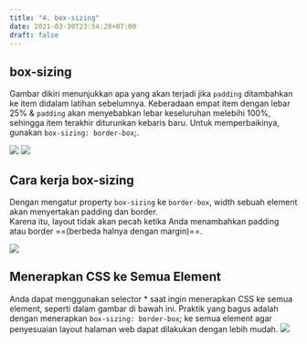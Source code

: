```yaml
---
title: "4. box-sizing"
date: 2021-03-30T23:54:20+07:00
draft: false
---
```


## box-sizing

Gambar dikiri menunjukkan apa yang akan terjadi jika `padding` ditambahkan ke item didalam latihan sebelumnya. Keberadaan empat item dengan lebar 25% & `padding` akan menyebabkan lebar keseluruhan melebihi 100%, sehingga item terakhir diturunkan kebaris baru. Untuk memperbaikinya, gunakan `box-sizing: border-box`;.

![](https://d2aj9sy12tbpym.cloudfront.net/progate/shared/images/slide/html/study/3/1580981000740.png)
![](https://d2aj9sy12tbpym.cloudfront.net/progate/shared/images/slide/html/study/3/1580978456647.png)

## Cara kerja box-sizing

Dengan mengatur property `box-sizing` ke `border-box`, width sebuah element akan menyertakan padding dan border.  
Karena itu, layout tidak akan pecah ketika Anda menambahkan padding atau border ==(berbeda halnya dengan margin)==.

![](https://d2aj9sy12tbpym.cloudfront.net/progate/shared/images/slide/html/study/3/1580978474322.png)

## Menerapkan CSS ke Semua Element

Anda dapat menggunakan selector \* saat ingin menerapkan CSS ke semua element, seperti dalam gambar di bawah ini. Praktik yang bagus adalah dengan menerapkan `box-sizing: border-box`; ke semua element agar penyesuaian layout halaman web dapat dilakukan dengan lebih mudah.
![](https://d2aj9sy12tbpym.cloudfront.net/progate/shared/images/slide/html/study/3/1580978510407.png)
